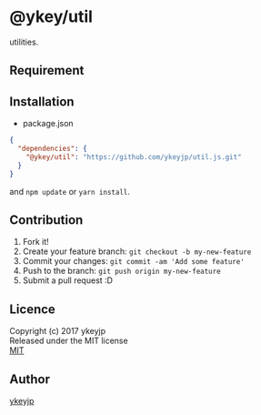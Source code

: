 # @ykey/util

utilities.

## Requirement

## Installation

- package.json
```json
{
  "dependencies": {
    "@ykey/util": "https://github.com/ykeyjp/util.js.git"
  }
}
```
and `npm update` or `yarn install`.

## Contribution

1. Fork it!
2. Create your feature branch: `git checkout -b my-new-feature`
3. Commit your changes: `git commit -am 'Add some feature'`
4. Push to the branch: `git push origin my-new-feature`
5. Submit a pull request :D

## Licence

Copyright (c) 2017 ykeyjp  
Released under the MIT license  
[MIT](http://opensource.org/licenses/mit-license.php)

## Author
[ykeyjp](https://github.com/ykeyjp)